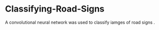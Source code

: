 # Classifying-Road-Signs
A convolutional neural network was used to classify iamges of road signs .
